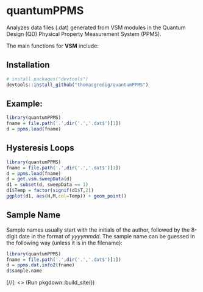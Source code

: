# quantumPPMS

Analyzes data files (.dat) generated from VSM modules in the Quantum Design (QD) Physical Property Measurement System (PPMS).

The main functions for **VSM** include:


## Installation

```R
# install.packages("devtools")
devtools::install_github("thomasgredig/quantumPPMS")
```


## Example:

```R
library(quantumPPMS)
fname = file.path('.',dir('.','.dat$')[1])
d = ppms.load(fname)
```

## Hysteresis Loops

```R
library(quantumPPMS)
fname = file.path('.',dir('.','.dat$')[1])
d = ppms.load(fname)
d = get.vsm.sweepData(d)
d1 = subset(d, sweepData == 1)
d1$Temp = factor(signif(d1$T,2))
ggplot(d1, aes(H,M,col=Temp)) + geom_point()
```

## Sample Name

Sample names usually start with the initials of the author, followed by the 8-digit date in the format of *yyyymmdd*. The sample name can be guessed in the following way (unless it is in the filename):

```R
library(quantumPPMS)
fname = file.path('.',dir('.','.dat$')[1])
d = ppms.dat.info2(fname)
d$sample.name
```

[//]: <> (Run pkgdown::build_site())
